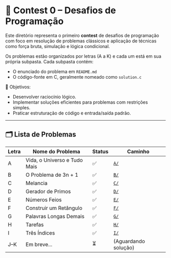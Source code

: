 # 🏁 Contest 0 – Desafios de Programação

Este diretório representa o primeiro **contest** de desafios de programação com foco em resolução de problemas clássicos e aplicação de técnicas como força bruta, simulação e lógica condicional.

Os problemas estão organizados por letras (A a K) e cada um está em sua própria subpasta. Cada subpasta contém:

- O enunciado do problema em `README.md`
- O código-fonte em C, geralmente nomeado como `solution.c`

📌 Objetivos:

- Desenvolver raciocínio lógico.
- Implementar soluções eficientes para problemas com restrições simples.
- Praticar estruturação de código e entrada/saída padrão.

---

## 🗂️ Lista de Problemas

| Letra | Nome do Problema             | Status | Caminho              |
| ----- | ---------------------------- | ------ | -------------------- |
| A     | Vida, o Universo e Tudo Mais | ✅     | [`A/`](./A)          |
| B     | O Problema de 3n + 1         | ✅     | [`B/`](./B)          |
| C     | Melancia                     | ✅     | [`C/`](./C)          |
| D     | Gerador de Primos            | ✅     | [`D/`](./D)          |
| E     | Números Feios                | ✅     | [`E/`](./E)          |
| F     | Construir um Retângulo       | ✅     | [`F/`](./F)          |
| G     | Palavras Longas Demais       | ✅     | [`G/`](./G)          |
| H     | Tarefas                      | ✅     | [`H/`](./H)          |
| I     | Três Índices                 | ✅     | [`I/`](./I)          |
| J–K   | Em breve...                  | ⏳     | (Aguardando solução) |
